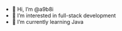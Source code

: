 - 👋 Hi, I’m @a9b8i
- 👀 I’m interested in full-stack development
- 🌱 I’m currently learning Java

<!---
a9b8i/a9b8i is a ✨ special ✨ repository because its `README.md` (this file) appears on your GitHub profile.
You can click the Preview link to take a look at your changes.
--->
